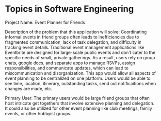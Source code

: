 # Topics in Software Engineering
Project Name: Event Planner for Friends

Description of the problem that this application will solve:
Coordinating informal events in friend groups often leads to inefficiencies due to fragmented 
communication, lack of task delegation, and difficulty in tracking event details. Traditional event 
management applications like Eventbrite are designed for large-scale public events and don't cater 
to the specific needs of small, private gatherings. As a result, users rely on group chats, google 
docs, and separate apps to manage RSVPs, assign responsibilities, and communicate updates, which can 
lead to miscommunication and disorganization.
This app would allow all aspects of event planning to be centralized on one platform. Users would be
able to see time, location, itinerary, outstanding tasks, send out notificaitions when changes are 
made, etc.

Primary User:
The primary users would be large friend groups that often host intricate get togethers that involve
extensive planning and delegation. It could also be utilized for other event planning like club 
meetings, family events, or other hobbyist groups.
